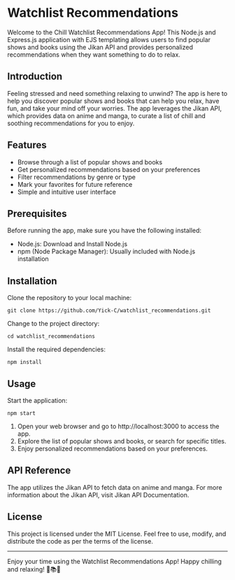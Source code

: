 # Watchlist Recommendations
Welcome to the Chill Watchlist Recommendations App! This Node.js and Express.js application with EJS templating allows users to find popular shows and books using the Jikan API and provides personalized recommendations when they want something to do to relax.

## Introduction
Feeling stressed and need something relaxing to unwind? The app is here to help you discover popular shows and books that can help you relax, have fun, and take your mind off your worries. The app leverages the Jikan API, which provides data on anime and manga, to curate a list of chill and soothing recommendations for you to enjoy.

## Features
- Browse through a list of popular shows and books
- Get personalized recommendations based on your preferences
- Filter recommendations by genre or type
- Mark your favorites for future reference
- Simple and intuitive user interface

## Prerequisites
Before running the app, make sure you have the following installed:

- Node.js: Download and Install Node.js
- npm (Node Package Manager): Usually included with Node.js installation

## Installation
Clone the repository to your local machine:
```
git clone https://github.com/Yick-C/watchlist_recommendations.git
```
Change to the project directory:
```
cd watchlist_recommendations
```

Install the required dependencies:
```
npm install
```

## Usage
Start the application:
```
npm start
```

1. Open your web browser and go to http://localhost:3000 to access the app.
2. Explore the list of popular shows and books, or search for specific titles.
3. Enjoy personalized recommendations based on your preferences.

## API Reference
The app utilizes the Jikan API to fetch data on anime and manga. For more information about the Jikan API, visit Jikan API Documentation.

## License
This project is licensed under the MIT License. Feel free to use, modify, and distribute the code as per the terms of the license.

-----
Enjoy your time using the Watchlist Recommendations App!
Happy chilling and relaxing! 🌟📚🎉